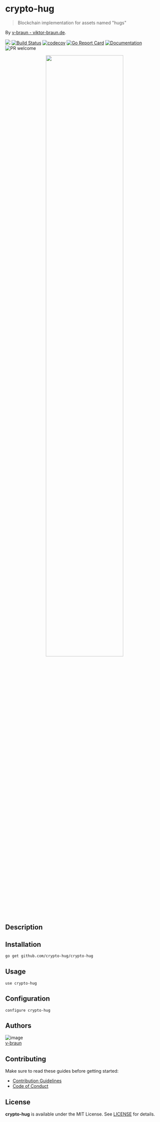 # crypto-hug
> Blockchain implementation for assets named &#34;hugs&#34;

By [v-braun - viktor-braun.de](https://viktor-braun.de).

[![](https://img.shields.io/github/license/crypto-hug/crypto-hug.svg?style=flat-square)](https://github.com/crypto-hug/crypto-hug/blob/master/LICENSE)
[![Build Status](https://img.shields.io/travis/crypto-hug/crypto-hug.svg?style=flat-square)](https://travis-ci.org/crypto-hug/crypto-hug)
[![codecov](https://codecov.io/gh/crypto-hug/crypto-hug/branch/master/graph/badge.svg)](https://codecov.io/gh/crypto-hug/crypto-hug)
[![Go Report Card](https://goreportcard.com/badge/github.com/crypto-hug/crypto-hug)](https://goreportcard.com/report/github.com/crypto-hug/crypto-hug)
[![Documentation](https://godoc.org/github.com/crypto-hug/crypto-hug?status.svg)](http://godoc.org/github.com/crypto-hug/crypto-hug)
![PR welcome](https://img.shields.io/badge/PR-welcome-green.svg?style=flat-square)

<p align="center">
<img width="70%" src="https://via.placeholder.com/800x480.png?text=this%20is%20a%20placeholder%20for%20the%20project%20banner" />
</p>


## Description


## Installation
```sh
go get github.com/crypto-hug/crypto-hug
```



## Usage

```
use crypto-hug
```

## Configuration

```
configure crypto-hug
```



## Authors

![image](https://avatars3.githubusercontent.com/u/4738210?v=3&amp;s=50)  
[v-braun](https://github.com/v-braun/)



## Contributing

Make sure to read these guides before getting started:
- [Contribution Guidelines](https://github.com/crypto-hug/crypto-hug/blob/master/CONTRIBUTING.md)
- [Code of Conduct](https://github.com/crypto-hug/crypto-hug/blob/master/CODE_OF_CONDUCT.md)

## License
**crypto-hug** is available under the MIT License. See [LICENSE](https://github.com/crypto-hug/crypto-hug/blob/master/LICENSE) for details.
